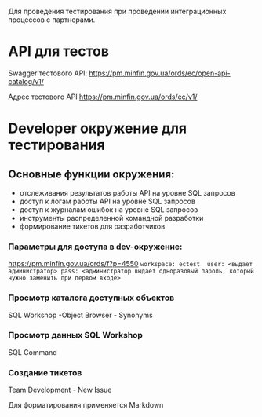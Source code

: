 Для проведения тестирования при проведении интеграционных процессов с партнерами.

# API для тестов
Swagger тестового API: https://pm.minfin.gov.ua/ords/ec/open-api-catalog/v1/

Адрес тестового API https://pm.minfin.gov.ua/ords/ec/v1/

# Developer окружение для тестирования
## Основные функции окружения:

* отслеживания результатов работы API на уровне SQL запросов
* доступ к логам работы API на уровне SQL запросов
* доступ к журналам ошибок на уровне SQL запросов
* инструменты распределенной командной разработки 
* формирование тикетов для разработчиков

### Параметры для доступа в dev-окружение:
https://pm.minfin.gov.ua/ords/f?p=4550
`
workspace: ectest 
user: <выдает администратор>
pass: <администратор выдает одноразовый пароль, который нужно заменить при первом входе>
`
### Просмотр каталога доступных объектов 
SQL Workshop -Object Browser - Synonyms 

### Просмотр данных SQL Workshop 
SQL Command

### Создание тикетов  
Team Development - New Issue 

Для форматирования применяется Markdown

